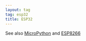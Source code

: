 ```yaml
---
layout: tag
tag: esp32
title: ESP32
---
```


See also [MicroPython](/tag/micropython/) and [ESP8266](/tag/esp8266/)

